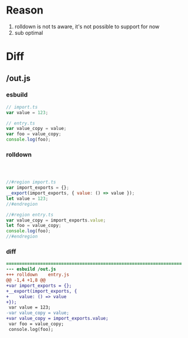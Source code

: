 # Reason
1. rolldown is not ts aware, it's not possible to support for now
2. sub optimal
# Diff
## /out.js
### esbuild
```js
// import.ts
var value = 123;

// entry.ts
var value_copy = value;
var foo = value_copy;
console.log(foo);
```
### rolldown
```js



//#region import.ts
var import_exports = {};
__export(import_exports, { value: () => value });
let value = 123;
//#endregion

//#region entry.ts
var value_copy = import_exports.value;
let foo = value_copy;
console.log(foo);
//#endregion

```
### diff
```diff
===================================================================
--- esbuild	/out.js
+++ rolldown	entry.js
@@ -1,4 +1,8 @@
+var import_exports = {};
+__export(import_exports, {
+    value: () => value
+});
 var value = 123;
-var value_copy = value;
+var value_copy = import_exports.value;
 var foo = value_copy;
 console.log(foo);

```